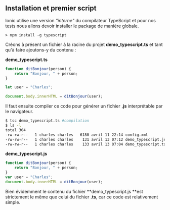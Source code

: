 ## Installation et premier script

Ionic utilise une version _"interne"_ du compilateur TypeScript et pour nos tests nous allons devoir installer le package de manière globale.

```
> npm install -g typescript
```

Créons à présent un fichier à la racine du projet **demo\_typescript.ts** et tant qu'à faire ajoutons-y du contenu :

**demo\_typescript.ts**

```js
function ditBonjour(person) {
    return "Bonjour, " + person;
}

let user = "Charles";

document.body.innerHTML = ditBonjour(user);
```

Il faut ensuite compiler ce code pour générer un fichier **.js** interprétable par le navigateur.

```bash
$ tsc demo_typescript.ts #compilation
$ ls -l
total 304
-rw-rw-r--   1 charles charles   6180 avril 11 22:14 config.xml
-rw-rw-r--   1 charles charles    131 avril 13 07:12 demo_typescript.js
-rw-rw-r--   1 charles charles    133 avril 13 07:04 demo_typescript.ts
```

**demo\_typescript.js**

```js
function ditBonjour(person) {
    return "Bonjour, " + person;
}
var user = "Charles";
document.body.innerHTML = ditBonjour(user);
```

Bien évidemment le contenu du fichier **demo\_typescript.js **est strictement le même que celui du fichier **.ts**, car ce code est relativement simple.

